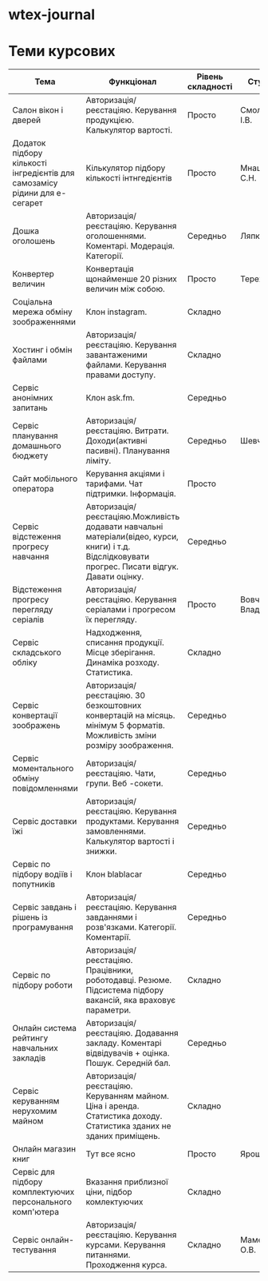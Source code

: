 # wtex-journal

# Теми курсових

|Тема|Функціонал|Рівень складності|Студент|
|-|-|-|-|
|Салон вікон і дверей|Авторизація/реєстаціяю. Керування продукцією. Калькулятор вартості.|Просто|Смоляков I.В.|
|Додаток підбору кількості інгредієнтів для самозамісу рідини для e-сегарет|Кількулятор підбору кількості інтнгедієнтів|Просто|Мнацаканян С.Н.|
|Дошка оголошень|Авторизація/реєстаціяю. Керування оголошеннями. Коментарі. Модерація. Категорії.|Середньо|Ляпко|
|Конвертер величин|Конвертація щонайменше 20 різних величин між собою.|Просто|Терехов|
|Соціальна мережа обміну зоображеннями|Клон instagram.|Складно||
|Хостинг і обмін файлами|Авторизація/реєстаціяю. Керування завантаженими файлами. Керування правами доступу.|Складно||
|Сервіс анонімних запитань|Клон ask.fm.|Середньо||
|Сервіс планування домашнього бюджету|Авторизація/реєстаціяю. Витрати. Доходи(активні пасивні). Планування ліміту.|Середньо|Шевченко|
|Сайт мобільного оператора|Керування акціями і тарифами. Чат підтримки. Інформація.|Просто||
|Сервіс відстеження прогресу навчання|Авторизація/реєстаціяю.Можливість додавати навчальні матеріали(відео, курси, книги) і т.д. Відслідковувати прогрес. Писати відгук. Давати оцінку.|Середньо||
|Відстеження прогресу перегляду серіалів|Авторизація/реєстаціяю. Керування серіалами і прогресом їх перегляду.|Просто|Вовченко Владислав|
|Сервіс складського обліку|Надходження, списання продукції. Місце зберігання. Динаміка розходу. Статистика.|Складно||
|Сервіс конвертації зоображень|Авторизація/реєстаціяю. 30 безкоштовних конвертацій на місяць. мінімум 5 форматів. Можливість зміни розміру зоображення.|Середньо||
|Сервіс моментального обміну повідомленнями|Авторизація/реєстаціяю. Чати, групи. Веб -сокети.|Середньо||
|Сервіс доставки їжі|Авторизація/реєстаціяю. Керування продуктами. Керування замовленнями. Калькулятор вартості і знижки.|Середньо||
|Сервіс по підбору водіїв і попутників|Клон blablacar|Середньо||
|Сервіс завдань і рішень із програмування|Авторизація/реєстаціяю. Керування завданнями і розв'язками. Категорії. Коментарії.|Середньо||
|Сервіс по підбору роботи|Авторизація/реєстаціяю. Працівники, роботодавці. Резюме. Підсистема підбору вакансій, яка враховує параметри.|Складно||
|Онлайн система рейтингу навчальних закладів|Авторизація/реєстаціяю. Додавання закладу. Коментарі відвідувачів + оцінка. Пошук. Середній бал.|Середньо||
|Сервіс керуванням нерухомим майном|Авторизація/реєстаціяю. Керуванням майном. Ціна і аренда. Статистика доходу. Статистика зданих не зданих приміщень.|Складно||
|Онлайн магазин книг|Тут все ясно|Просто|Ярошенко|
|Сервіс для підбору комплектуючих персонального комп'ютера|Вказання приблизної ціни, підбор комлектуючих|Складно||
|Сервіс онлайн-тестування|Авторизація/реєстаціяю. Керування курсами. Керування питаннями. Проходження курса.|Складно|Маменко О.В.|
